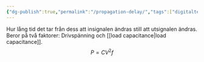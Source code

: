 ```yaml
---
{"dg-publish":true,"permalink":"/propagation-delay/","tags":["digitalteknik"]}
---
```


Hur lång tid det tar från dess att insignalen ändras still att utsignalen ändras. 
Beror på två faktorer: Drivspänning och [[load capacitance\|load capacitance]]. 
$$ P = CV^2f$$
